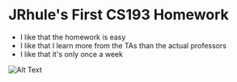 # **JRhule's First CS193 Homework**

- I like that the homework is easy
- I like that I learn more from the TAs than the actual professors
- I like that it's only once a week

![Alt Text](https://media2.giphy.com/media/v1.Y2lkPTc5MGI3NjExajFmaTAxdDBlbjhwaDFjdmk3eWI5djJyam12b3ZuaG16Ym03ZWxmZCZlcD12MV9pbnRlcm5hbF9naWZfYnlfaWQmY3Q9Zw/ule4vhcY1xEKQ/giphy.webp)

